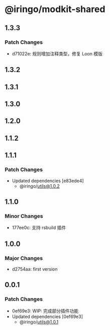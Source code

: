# @iringo/modkit-shared

## 1.3.3

### Patch Changes

- d71022e: 规则增加注释类型，修复 Loon 模版

## 1.3.2

## 1.3.1

## 1.3.0

## 1.2.0

## 1.1.2

## 1.1.1

### Patch Changes

- Updated dependencies [e83ede4]
  - @iringo/utils@1.0.2

## 1.1.0

### Minor Changes

- 177ee0c: 支持 rsbuild 插件

## 1.0.0

### Major Changes

- d2754aa: first version

## 0.0.1

### Patch Changes

- 0ef69e3: WIP: 完成部分插件功能
- Updated dependencies [0ef69e3]
  - @iringo/utils@1.0.1
